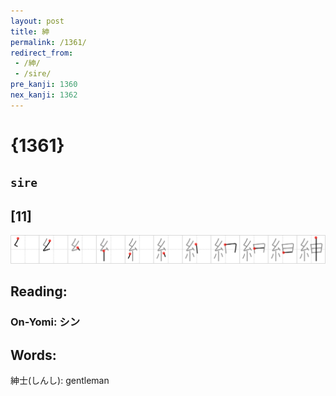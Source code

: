```yaml
---
layout: post
title: 紳
permalink: /1361/
redirect_from:
 - /紳/
 - /sire/
pre_kanji: 1360
nex_kanji: 1362
---
```


# {1361}

## `sire`

## [11]

<div class="stroke"><img src="../images/E7B4B3.png" /></div>

## Reading:

### On-Yomi: シン

## Words:

紳士(しんし): gentleman
